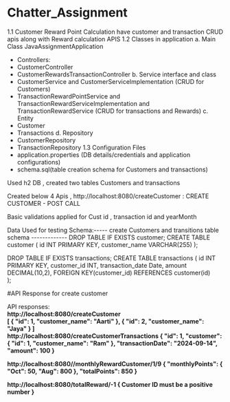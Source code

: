 # Chatter_Assignment

1.1 Customer Reward Point Calculation have customer and transaction CRUD apis along with Reward calculation APIS
1.2 Classes in application
a. Main Class JavaAssignmentApplication
- Controllers:
- CustomerController
- CustomerRewardsTransactionController 
b. Service interface and class
- CustomerService and CustomerServiceImplementation (CRUD for Customers)
- TransactionRewardPointService and TransactionRewardServiceImplementation and TransactionRewardService (CRUD for transactions and Rewards) 
c. Entity  
- Customer
- Transactions
d. Repository
- CustomerRepository
- TransactionRepository
1.3 Configuration Files
- application.properties (DB details/credentials and application configurations)
- schema.sql(table creation schema for Customers and transactions) 

Used h2 DB , created two tables Customers and transactions  

Created below 4 Apis ,
http://localhost:8080/createCustomer : CREATE CUSTOMER  - POST CALL
 
Basic validations applied for Cust id , transaction id and yearMonth
 
Data Used for testing
Schema:----- create Customers and transitions table schema -------------
DROP TABLE IF EXISTS customer;
CREATE TABLE customer (
	id INT PRIMARY KEY,
    customer_name VARCHAR(255) 
);

DROP TABLE IF EXISTS transactions;
CREATE TABLE transactions (
	id INT PRIMARY KEY,
	customer_id INT,
    transaction_date Date,
    amount DECIMAL(10,2),
    FOREIGN KEY(customer_id) REFERENCES customer(id)  
);


#API Response for create customer


API responses:<br>
<b>http://localhost:8080/createCustomer<b><br>
[
  {
    "id": 1,
    "customer_name": "Aarti" 
  },
  {
    "id": 2,
    "customer_name": "Jaya" 
  } 
]<br>
<b>http://localhost:8080/createCustomerTransactions
{
    "id": 1,
    "customer": {
      "id": 1,
      "customer_name": "Ram" 
    },
    "transactionDate": "2024-09-14",
    "amount": 100
  }



http://localhost:8080//monthlyRewardCustomer/1/9
{
    "monthlyPoints": {
        "Oct": 50,
        "Aug": 800
    },
    "totalPoints": 850
}


http://localhost:8080/totalReward/-1
{
Customer ID must be a positive number
}